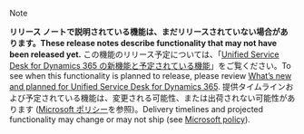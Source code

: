  > [!NOTE]
 >  <span data-ttu-id="0b15d-101">**リリース ノートで説明されている機能は、まだリリースされていない場合があります。**</span><span class="sxs-lookup"><span data-stu-id="0b15d-101">**These release notes describe functionality that may not have been released yet.**</span></span>
<span data-ttu-id="0b15d-102">この機能のリリース予定については、「[Unified Service Desk for Dynamics 365 の新機能と予定されている機能](/business-applications-release-notes/April19/service/unified-service-desk/planned-features)」をご覧ください。</span><span class="sxs-lookup"><span data-stu-id="0b15d-102">To see when this functionality is planned to release, please review [What’s new and planned for Unified Service Desk for Dynamics 365](/business-applications-release-notes/April19/service/unified-service-desk/planned-features).</span></span> <span data-ttu-id="0b15d-103">提供タイムラインおよび予定されている機能は、変更される可能性、または出荷されない可能性があります ([Microsoft ポリシー](https://go.microsoft.com/fwlink/p/?linkid=2007332)を参照)。</span><span class="sxs-lookup"><span data-stu-id="0b15d-103">Delivery timelines and projected functionality may change or may not ship (see [Microsoft policy](https://go.microsoft.com/fwlink/p/?linkid=2007332)).</span></span> 
